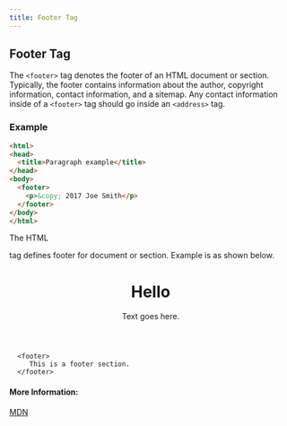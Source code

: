 ```yaml
---
title: Footer Tag
---
```

## Footer Tag

The `<footer>` tag denotes the footer of an HTML document or section. Typically, the footer contains information about the author, copyright information, contact information, and a sitemap. Any contact information inside of a `<footer>` tag should go inside an `<address>` tag.

### Example
```html
<html>
<head>
  <title>Paragraph example</title>
</head>
<body>
  <footer>
    <p>&copy; 2017 Joe Smith</p>
  </footer>
</body>
</html>
```

The HTML <footer> tag defines footer for document or section. Example is as shown below.
  
  <!DOCTYPE html>
<html>

   <head>
      <title>HTML Footer Tag</title>
   </head>

   <body>
      <header>
         <h1>Hello</h1>
         <p> Text goes here.</p>
      </header>
		
      <footer>
         This is a footer section. 
      </footer>
      
   </body>

</html>

#### More Information:
[MDN](https://developer.mozilla.org/en-US/docs/Web/HTML/Element/footer)
